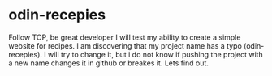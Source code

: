 # odin-recepies
Follow TOP, be great developer
I will test my ability to create a simple website for recipes. 
I am discovering that my project name has a typo (odin-recepies). I will try to change it, but i do not know if pushing the project with a new name changes it in github or breakes it. Lets find out.